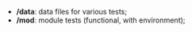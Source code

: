 * **/data**: data files for various tests;
* **/mod**: module tests (functional, with environment);
